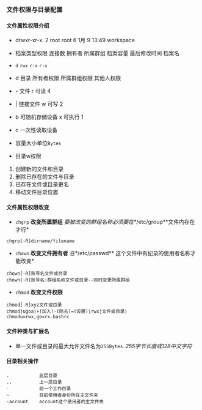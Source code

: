 ### 文件权限与目录配置

#### 文件属性权限介绍

- drwxr-xr-x.         2            root       root          6                 1月   9 13:49       workspace
- 档案类型权限      连接数  拥有者   所属群组  档案容量    最后修改时间      档案名

- `d`                             `rwx`               `r-x`                   `r-x`﻿
- d 目录                       所有者权限     所属群组权限     其他人权限
- \- 文件                        r 可读 4
- | 链接文件                  w 可写 2
- b 可随机存储设备       x 可执行 1
- c 一次性读取设备

- 容量大小单位`Bytes`

- 目录w权限

1. 创建新的文件和目录
2. 删除已存在的文件与目录
3. 已存在文件或目录更名
4. 移动文件目录位置

#### 文件属性权限改变

- `chgrp` **改变所属群组**   *要被改变的群组名称必须要在\**/etc/group**文件内存在才行*

```
chgrp[-R]dirname/filename
```

- `chown` **改变文件拥有者**  *在\**/etc/passwd** 这个文件中有纪录的使用者名称才能改变*

```
chown[-R]账号名文件或目录
chown[-R]账号名:群组名称文件或目录--同时变更所属群组
```

- `chmod` **改变文件权限**

```
chmod[-R]xyz文件或目录
chmod|ugoa|+(加入)-(除去)=(设置)|rwx|文件或目录|
chmodu=rwx,go=rx.bashrc
```

#### 文件种类与扩展名

- 单一文件或目录的最大允许文件名为`255Bytes.`*255字节长度或128中文字符*

#### 目录相关操作

```
.           此层目录
..          上一层目录
-           前一个工作目录
~           目前使用者身份所在主文件夹
-account    account这个使用者的主文件夹
```

 